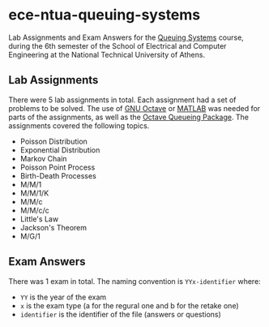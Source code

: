 # ece-ntua-queuing-systems

Lab Assignments and Exam Answers for the [Queuing Systems](https://www.ece.ntua.gr/en/undergraduate/courses/3248) course, during the 6th semester of the School of Electrical and Computer Engineering at the National Technical University of Athens.

## Lab Assignments

There were 5 lab assignments in total. Each assignment had a set of problems to be solved. The use of [GNU Octave](https://octave.org/) or [MATLAB](https://www.mathworks.com/products/matlab.html) was needed for parts of the assignments, as well as the [Octave Queueing Package](https://www.moreno.marzolla.name/software/queueing/). The assignments covered the following topics.

- Poisson Distribution
- Exponential Distribution
- Markov Chain
- Poisson Point Process
- Birth-Death Processes
- M/M/1
- M/M/1/K
- M/M/c
- M/M/c/c
- Little's Law
- Jackson's Theorem
- M/G/1

## Exam Answers

There was 1 exam in total. The naming convention is `YYx-identifier` where:
- `YY` is the year of the exam
- `x` is the exam type (a for the regural one and b for the retake one)
- `identifier` is the identifier of the file (answers or questions)
